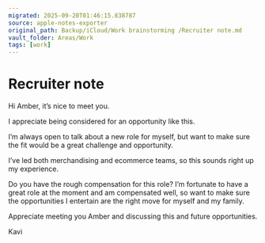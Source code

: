 ```yaml
---
migrated: 2025-09-20T01:46:15.838787
source: apple-notes-exporter
original_path: Backup/iCloud/Work brainstorming /Recruiter note.md
vault_folder: Areas/Work
tags: [work]
---
```

# Recruiter note

Hi Amber, it’s nice to meet you. 

I appreciate being considered for an opportunity like this. 

I’m always open to talk about a new role for myself, but want to make sure the fit would be a great challenge and opportunity. 

I’ve led both merchandising and ecommerce teams, so this sounds right up my experience. 

Do you have the rough compensation for this role? I’m fortunate to have a great role at the moment and am compensated well, so want to make sure the opportunities I entertain are the right move for myself and my family. 

Appreciate meeting you Amber and discussing this and future opportunities.

Kavi
